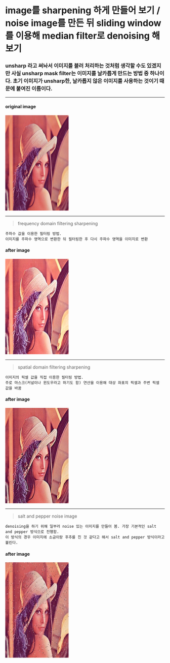 image를 sharpening 하게 만들어 보기 / noise image를 만든 뒤 sliding window를 이용해 median filter로 denoising 해보기
=========================================================================================

### unsharp 라고 써놔서 이미지를 블러 처리하는 것처럼 생각할 수도 있겠지만 사실 unsharp mask filter는 이미지를 날카롭게 만드는 방법 중 하나이다. 초기 이미지가 unsharp한, 날카롭지 않은 이미지를 사용하는 것이기 때문에 붙여진 이름이다.

***

#### original image   

<img src="/lena.png" width="200px" height="300px" title="original" alt="original image"></img><br/>
    
***

> frequency domain filtering sharpening

    주파수 값을 이용한 필터링 방법.   
    이미지를 주파수 영역으로 변환한 뒤 필터링한 후 다시 주파수 영역을 이미지로 변환

#### after image
<img src="/frequency_unsharpening.jpg" width="200px" height="300px" title="frequency unsharpening" alt="frequency unsharpening image"></img><br/>

***

> spatial domain filtering sharpening

    이미지의 픽셀 값을 직접 이용한 필터링 방법.   
    주로 마스크(커널이나 윈도우라고 하기도 함) 연산을 이용해 대상 좌표의 픽셀과 주변 픽셀 값을 바꿈

#### after image
<img src="/spatial_unsharpening.jpg" width="200px" height="300px" title="spatial unsharpening" alt="spatial unsharpening image"></img><br/>

***

> salt and pepper noise image

    denoising을 하기 위해 일부러 noise 있는 이미지를 만들어 봄. 가장 기본적인 salt and pepper 방식으로 진행함.     
    이 방식의 경우 이미지에 소금이랑 후추를 친 것 같다고 해서 salt and pepper 방식이라고 불린다.

#### after image
<img src="/noise_image.jpg" width="200px" height="300px" title="noise image" alt="noise image"></img><br/>
